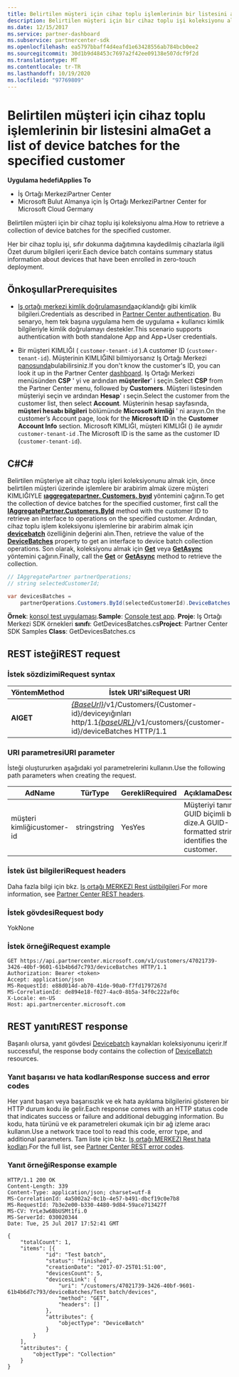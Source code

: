 ```yaml
---
title: Belirtilen müşteri için cihaz toplu işlemlerinin bir listesini alma
description: Belirtilen müşteri için bir cihaz toplu işi koleksiyonu alma.
ms.date: 12/15/2017
ms.service: partner-dashboard
ms.subservice: partnercenter-sdk
ms.openlocfilehash: ea5797bbaff4d4eafd1e63428556ab784bcb0ee2
ms.sourcegitcommit: 30d1b9d48453c7697a2f42ee09138e507dcf9f2d
ms.translationtype: MT
ms.contentlocale: tr-TR
ms.lasthandoff: 10/19/2020
ms.locfileid: "97769809"
---
```

# <a name="get-a-list-of-device-batches-for-the-specified-customer"></a><span data-ttu-id="f50c1-103">Belirtilen müşteri için cihaz toplu işlemlerinin bir listesini alma</span><span class="sxs-lookup"><span data-stu-id="f50c1-103">Get a list of device batches for the specified customer</span></span>

<span data-ttu-id="f50c1-104">**Uygulama hedefi**</span><span class="sxs-lookup"><span data-stu-id="f50c1-104">**Applies To**</span></span>

- <span data-ttu-id="f50c1-105">İş Ortağı Merkezi</span><span class="sxs-lookup"><span data-stu-id="f50c1-105">Partner Center</span></span>
- <span data-ttu-id="f50c1-106">Microsoft Bulut Almanya için İş Ortağı Merkezi</span><span class="sxs-lookup"><span data-stu-id="f50c1-106">Partner Center for Microsoft Cloud Germany</span></span>

<span data-ttu-id="f50c1-107">Belirtilen müşteri için bir cihaz toplu işi koleksiyonu alma.</span><span class="sxs-lookup"><span data-stu-id="f50c1-107">How to retrieve a collection of device batches for the specified customer.</span></span>

<span data-ttu-id="f50c1-108">Her bir cihaz toplu işi, sıfır dokunma dağıtımına kaydedilmiş cihazlarla ilgili Özet durum bilgileri içerir.</span><span class="sxs-lookup"><span data-stu-id="f50c1-108">Each device batch contains summary status information about devices that have been enrolled in zero-touch deployment.</span></span>

## <a name="prerequisites"></a><span data-ttu-id="f50c1-109">Önkoşullar</span><span class="sxs-lookup"><span data-stu-id="f50c1-109">Prerequisites</span></span>

- <span data-ttu-id="f50c1-110">[Iş ortağı merkezi kimlik doğrulamasında](partner-center-authentication.md)açıklandığı gibi kimlik bilgileri.</span><span class="sxs-lookup"><span data-stu-id="f50c1-110">Credentials as described in [Partner Center authentication](partner-center-authentication.md).</span></span> <span data-ttu-id="f50c1-111">Bu senaryo, hem tek başına uygulama hem de uygulama + kullanıcı kimlik bilgileriyle kimlik doğrulamayı destekler.</span><span class="sxs-lookup"><span data-stu-id="f50c1-111">This scenario supports authentication with both standalone App and App+User credentials.</span></span>

- <span data-ttu-id="f50c1-112">Bir müşteri KIMLIĞI ( `customer-tenant-id` ).</span><span class="sxs-lookup"><span data-stu-id="f50c1-112">A customer ID (`customer-tenant-id`).</span></span> <span data-ttu-id="f50c1-113">Müşterinin KIMLIĞINI bilmiyorsanız Iş Ortağı Merkezi [panosunda](https://partner.microsoft.com/dashboard)bulabilirsiniz.</span><span class="sxs-lookup"><span data-stu-id="f50c1-113">If you don't know the customer's ID, you can look it up in the Partner Center [dashboard](https://partner.microsoft.com/dashboard).</span></span> <span data-ttu-id="f50c1-114">Iş Ortağı Merkezi menüsünden **CSP** ' yi ve ardından **müşteriler**' i seçin.</span><span class="sxs-lookup"><span data-stu-id="f50c1-114">Select **CSP** from the Partner Center menu, followed by **Customers**.</span></span> <span data-ttu-id="f50c1-115">Müşteri listesinden müşteriyi seçin ve ardından **Hesap**' ı seçin.</span><span class="sxs-lookup"><span data-stu-id="f50c1-115">Select the customer from the customer list, then select **Account**.</span></span> <span data-ttu-id="f50c1-116">Müşterinin hesap sayfasında, **müşteri hesabı bilgileri** bölümünde **Microsoft kimliği** ' ni arayın.</span><span class="sxs-lookup"><span data-stu-id="f50c1-116">On the customer’s Account page, look for the **Microsoft ID** in the **Customer Account Info** section.</span></span> <span data-ttu-id="f50c1-117">Microsoft KIMLIĞI, müşteri KIMLIĞI () ile aynıdır `customer-tenant-id` .</span><span class="sxs-lookup"><span data-stu-id="f50c1-117">The Microsoft ID is the same as the customer ID  (`customer-tenant-id`).</span></span>

## <a name="c"></a><span data-ttu-id="f50c1-118">C\#</span><span class="sxs-lookup"><span data-stu-id="f50c1-118">C\#</span></span>

<span data-ttu-id="f50c1-119">Belirtilen müşteriye ait cihaz toplu işleri koleksiyonunu almak için, önce belirtilen müşteri üzerinde işlemlere bir arabirim almak üzere müşteri KIMLIĞIYLE [**ıaggregatepartner. Customers. byıd**](/dotnet/api/microsoft.store.partnercenter.customers.icustomercollection.byid) yöntemini çağırın.</span><span class="sxs-lookup"><span data-stu-id="f50c1-119">To get the collection of device batches for the specified customer, first call the [**IAggregatePartner.Customers.ById**](/dotnet/api/microsoft.store.partnercenter.customers.icustomercollection.byid) method with the customer ID to retrieve an interface to operations on the specified customer.</span></span> <span data-ttu-id="f50c1-120">Ardından, cihaz toplu işlem koleksiyonu işlemlerine bir arabirim almak için [**devicebatch**](/dotnet/api/microsoft.store.partnercenter.customers.icustomer.devicebatches) özelliğinin değerini alın.</span><span class="sxs-lookup"><span data-stu-id="f50c1-120">Then, retrieve the value of the [**DeviceBatches**](/dotnet/api/microsoft.store.partnercenter.customers.icustomer.devicebatches) property to get an interface to device batch collection operations.</span></span> <span data-ttu-id="f50c1-121">Son olarak, koleksiyonu almak için [**Get**](/dotnet/api/microsoft.store.partnercenter.devicesdeployment.idevicesbatchcollection.get) veya [**GetAsync**](/dotnet/api/microsoft.store.partnercenter.devicesdeployment.idevicesbatchcollection.getasync) yöntemini çağırın.</span><span class="sxs-lookup"><span data-stu-id="f50c1-121">Finally, call the [**Get**](/dotnet/api/microsoft.store.partnercenter.devicesdeployment.idevicesbatchcollection.get) or [**GetAsync**](/dotnet/api/microsoft.store.partnercenter.devicesdeployment.idevicesbatchcollection.getasync) method to retrieve the collection.</span></span>

``` csharp
// IAggregatePartner partnerOperations;
// string selectedCustomerId;

var devicesBatches =
    partnerOperations.Customers.ById(selectedCustomerId).DeviceBatches.Get();
```

<span data-ttu-id="f50c1-122">**Örnek**: [konsol test uygulaması](console-test-app.md).</span><span class="sxs-lookup"><span data-stu-id="f50c1-122">**Sample**: [Console test app](console-test-app.md).</span></span> <span data-ttu-id="f50c1-123">**Proje**: Iş Ortağı Merkezi SDK örnekleri **sınıfı**: GetDevicesBatches.cs</span><span class="sxs-lookup"><span data-stu-id="f50c1-123">**Project**: Partner Center SDK Samples **Class**: GetDevicesBatches.cs</span></span>

## <a name="rest-request"></a><span data-ttu-id="f50c1-124">REST isteği</span><span class="sxs-lookup"><span data-stu-id="f50c1-124">REST request</span></span>

### <a name="request-syntax"></a><span data-ttu-id="f50c1-125">İstek sözdizimi</span><span class="sxs-lookup"><span data-stu-id="f50c1-125">Request syntax</span></span>

| <span data-ttu-id="f50c1-126">Yöntem</span><span class="sxs-lookup"><span data-stu-id="f50c1-126">Method</span></span>  | <span data-ttu-id="f50c1-127">İstek URI'si</span><span class="sxs-lookup"><span data-stu-id="f50c1-127">Request URI</span></span>                                                                                   |
|---------|-----------------------------------------------------------------------------------------------|
| <span data-ttu-id="f50c1-128">**Al**</span><span class="sxs-lookup"><span data-stu-id="f50c1-128">**GET**</span></span> | <span data-ttu-id="f50c1-129">[*{BaseUrl}*](partner-center-rest-urls.md)/v1/Customers/{Customer-id}/deviceyığınları http/1.1</span><span class="sxs-lookup"><span data-stu-id="f50c1-129">[*{baseURL}*](partner-center-rest-urls.md)/v1/customers/{customer-id}/deviceBatches HTTP/1.1</span></span> |

### <a name="uri-parameter"></a><span data-ttu-id="f50c1-130">URI parametresi</span><span class="sxs-lookup"><span data-stu-id="f50c1-130">URI parameter</span></span>

<span data-ttu-id="f50c1-131">İsteği oluştururken aşağıdaki yol parametrelerini kullanın.</span><span class="sxs-lookup"><span data-stu-id="f50c1-131">Use the following path parameters when creating the request.</span></span>

| <span data-ttu-id="f50c1-132">Ad</span><span class="sxs-lookup"><span data-stu-id="f50c1-132">Name</span></span>        | <span data-ttu-id="f50c1-133">Tür</span><span class="sxs-lookup"><span data-stu-id="f50c1-133">Type</span></span>   | <span data-ttu-id="f50c1-134">Gerekli</span><span class="sxs-lookup"><span data-stu-id="f50c1-134">Required</span></span> | <span data-ttu-id="f50c1-135">Açıklama</span><span class="sxs-lookup"><span data-stu-id="f50c1-135">Description</span></span>                                           |
|-------------|--------|----------|-------------------------------------------------------|
| <span data-ttu-id="f50c1-136">müşteri kimliği</span><span class="sxs-lookup"><span data-stu-id="f50c1-136">customer-id</span></span> | <span data-ttu-id="f50c1-137">string</span><span class="sxs-lookup"><span data-stu-id="f50c1-137">string</span></span> | <span data-ttu-id="f50c1-138">Yes</span><span class="sxs-lookup"><span data-stu-id="f50c1-138">Yes</span></span>      | <span data-ttu-id="f50c1-139">Müşteriyi tanımlayan GUID biçimli bir dize.</span><span class="sxs-lookup"><span data-stu-id="f50c1-139">A GUID-formatted string that identifies the customer.</span></span> |

### <a name="request-headers"></a><span data-ttu-id="f50c1-140">İstek üst bilgileri</span><span class="sxs-lookup"><span data-stu-id="f50c1-140">Request headers</span></span>

<span data-ttu-id="f50c1-141">Daha fazla bilgi için bkz. [Iş ortağı MERKEZI Rest üstbilgileri](headers.md).</span><span class="sxs-lookup"><span data-stu-id="f50c1-141">For more information, see [Partner Center REST headers](headers.md).</span></span>

### <a name="request-body"></a><span data-ttu-id="f50c1-142">İstek gövdesi</span><span class="sxs-lookup"><span data-stu-id="f50c1-142">Request body</span></span>

<span data-ttu-id="f50c1-143">Yok</span><span class="sxs-lookup"><span data-stu-id="f50c1-143">None</span></span>

### <a name="request-example"></a><span data-ttu-id="f50c1-144">İstek örneği</span><span class="sxs-lookup"><span data-stu-id="f50c1-144">Request example</span></span>

```http
GET https://api.partnercenter.microsoft.com/v1/customers/47021739-3426-40bf-9601-61b4b6d7c793/deviceBatches HTTP/1.1
Authorization: Bearer <token>
Accept: application/json
MS-RequestId: e88d014d-ab70-41de-90a0-f7fd1797267d
MS-CorrelationId: de894e18-f027-4ac0-8b5a-34f0c222af0c
X-Locale: en-US
Host: api.partnercenter.microsoft.com
```

## <a name="rest-response"></a><span data-ttu-id="f50c1-145">REST yanıtı</span><span class="sxs-lookup"><span data-stu-id="f50c1-145">REST response</span></span>

<span data-ttu-id="f50c1-146">Başarılı olursa, yanıt gövdesi [Devicebatch](device-deployment-resources.md#devicebatch) kaynakları koleksiyonunu içerir.</span><span class="sxs-lookup"><span data-stu-id="f50c1-146">If successful, the response body contains the collection of [DeviceBatch](device-deployment-resources.md#devicebatch) resources.</span></span>

### <a name="response-success-and-error-codes"></a><span data-ttu-id="f50c1-147">Yanıt başarısı ve hata kodları</span><span class="sxs-lookup"><span data-stu-id="f50c1-147">Response success and error codes</span></span>

<span data-ttu-id="f50c1-148">Her yanıt başarı veya başarısızlık ve ek hata ayıklama bilgilerini gösteren bir HTTP durum kodu ile gelir.</span><span class="sxs-lookup"><span data-stu-id="f50c1-148">Each response comes with an HTTP status code that indicates success or failure and additional debugging information.</span></span> <span data-ttu-id="f50c1-149">Bu kodu, hata türünü ve ek parametreleri okumak için bir ağ izleme aracı kullanın.</span><span class="sxs-lookup"><span data-stu-id="f50c1-149">Use a network trace tool to read this code, error type, and additional parameters.</span></span> <span data-ttu-id="f50c1-150">Tam liste için bkz. [Iş ortağı MERKEZI Rest hata kodları](error-codes.md).</span><span class="sxs-lookup"><span data-stu-id="f50c1-150">For the full list, see [Partner Center REST error codes](error-codes.md).</span></span>

### <a name="response-example"></a><span data-ttu-id="f50c1-151">Yanıt örneği</span><span class="sxs-lookup"><span data-stu-id="f50c1-151">Response example</span></span>

```http
HTTP/1.1 200 OK
Content-Length: 339
Content-Type: application/json; charset=utf-8
MS-CorrelationId: 4a5002a2-0c1b-4e57-b491-dbcf19c0e7b8
MS-RequestId: 7b3e2e00-b330-4480-9d84-59ace713427f
MS-CV: YrLe3w6BbUSMt1fi.0
MS-ServerId: 030020344
Date: Tue, 25 Jul 2017 17:52:41 GMT

{
    "totalCount": 1,
    "items": [{
            "id": "Test batch",
            "status": "finished",
            "creationDate": "2017-07-25T01:51:00",
            "devicesCount": 5,
            "devicesLink": {
                "uri": "/customers/47021739-3426-40bf-9601-61b4b6d7c793/deviceBatches/Test batch/devices",
                "method": "GET",
                "headers": []
            },
            "attributes": {
                "objectType": "DeviceBatch"
            }
        }
    ],
    "attributes": {
        "objectType": "Collection"
    }
}
```
